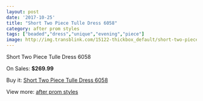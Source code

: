 ```yaml
---
layout: post
date: '2017-10-25'
title: "Short Two Piece Tulle Dress 6058"
category: after prom styles
tags: ["beaded","dress","unique","evening","piece"]
image: http://img.transblink.com/15122-thickbox_default/short-two-piece-tulle-dress-6058.jpg
---
```

Short Two Piece Tulle Dress 6058

On Sales: **$269.99**
<a href="https://www.transblink.com/en/after-prom-styles/4821-short-two-piece-tulle-dress-6058.html"><amp-img layout="responsive" width="600" height="600" src="//img.transblink.com/15122-thickbox_default/short-two-piece-tulle-dress-6058.jpg" alt="Short Two Piece Tulle Dress 6058 0" /></a>
<a href="https://www.transblink.com/en/after-prom-styles/4821-short-two-piece-tulle-dress-6058.html"><amp-img layout="responsive" width="600" height="600" src="//img.transblink.com/15124-thickbox_default/short-two-piece-tulle-dress-6058.jpg" alt="Short Two Piece Tulle Dress 6058 1" /></a>
<a href="https://www.transblink.com/en/after-prom-styles/4821-short-two-piece-tulle-dress-6058.html"><amp-img layout="responsive" width="600" height="600" src="//img.transblink.com/15123-thickbox_default/short-two-piece-tulle-dress-6058.jpg" alt="Short Two Piece Tulle Dress 6058 2" /></a>

Buy it: [Short Two Piece Tulle Dress 6058](https://www.transblink.com/en/after-prom-styles/4821-short-two-piece-tulle-dress-6058.html "Short Two Piece Tulle Dress 6058")

View more: [after prom styles](https://www.transblink.com/en/55-after-prom-styles "after prom styles")